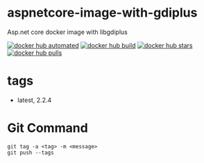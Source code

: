 # aspnetcore-image-with-gdiplus

Asp.net core docker image with libgdiplus

[![docker hub automated]][docker hub link] [![docker hub build]][docker hub link] [![docker hub stars]][docker hub link] [![docker hub pulls]][docker hub link]

[docker hub automated]: https://img.shields.io/docker/automated/expcat/aspcore-with-gdiplus.svg
[docker hub build]: https://img.shields.io/docker/build/expcat/aspcore-with-gdiplus.svg
[docker hub stars]: https://img.shields.io/docker/stars/expcat/aspcore-with-gdiplus.svg
[docker hub pulls]: https://img.shields.io/docker/pulls/expcat/aspcore-with-gdiplus.svg
[docker hub link]: https://hub.docker.com/r/expcat/aspcore-with-gdiplus

# tags

- latest, 2.2.4

# Git Command

```
git tag -a <tag> -m <message>
git push --tags
```
